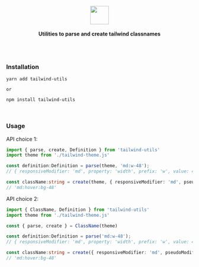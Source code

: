 <p align="center">
  <img src="https://avatars2.githubusercontent.com/u/71650913?s=200&v=4" height="50px"/>
  <br><br>
  <b>Utilities to parse and create tailwind classnames</b>
  <br><br/>
</p>

&nbsp;

### Installation

```
yarn add tailwind-utils

or

npm install tailwind-utils
```

&nbsp;

### Usage


API choice 1:

```ts
import { parse, create, Definition } from 'tailwind-utils'
import theme from './tailwind-theme.js'

const definition:Definition = parse(theme, 'md:w-48');
// { responsiveModifier: 'md', property: 'width', prefix: 'w', value: 48 }

const className:string = create(theme, { responsiveModifier: 'md', pseudoModifier: 'hover', property: 'backgroundColor', value: 'red-500' })
// 'md:hover:bg-48'
```

API choice 2:

```ts
import { ClassName, Definition } from 'tailwind-utils'
import theme from './tailwind-theme.js'

const { parse, create } = ClassName(theme)

const definition:Definition = parse('md:w-48');
// { responsiveModifier: 'md', property: 'width', prefix: 'w', value: 48 }

const className:string = create({ responsiveModifier: 'md', pseudoModifier: 'hover', property: 'backgroundColor', value: 'red-500' })
// 'md:hover:bg-48'
```
